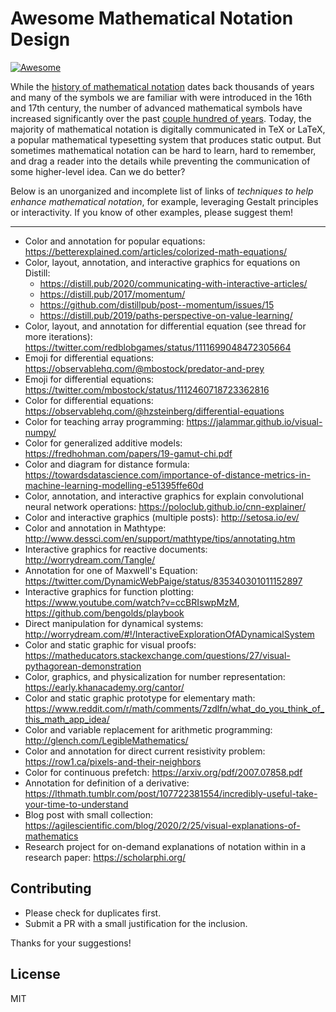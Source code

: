 # Awesome Mathematical Notation Design

[![Awesome](https://awesome.re/badge.svg)](https://awesome.re)

While the [history of mathematical notation](https://en.wikipedia.org/wiki/History_of_mathematical_notation) dates back thousands of years and many of the symbols we are familiar with were introduced in the 16th and 17th century, the number of advanced mathematical symbols have increased significantly over the past [couple hundred of years](https://en.wikipedia.org/wiki/History_of_mathematical_notation#Symbolic_stage).
Today, the majority of mathematical notation is digitally communicated in TeX or LaTeX, a popular mathematical typesetting system that produces static output.
But sometimes mathematical notation can be hard to learn, hard to remember, and drag a reader into the details while preventing the communication of some higher-level idea. Can we do better?

Below is an unorganized and incomplete list of links of *techniques to help enhance mathematical notation*, for example, leveraging Gestalt principles or interactivity. If you know of other examples, please suggest them!

***

* Color and annotation for popular equations: https://betterexplained.com/articles/colorized-math-equations/
* Color, layout, annotation, and interactive graphics for equations on Distill:
    * https://distill.pub/2020/communicating-with-interactive-articles/
    * https://distill.pub/2017/momentum/
    * https://github.com/distillpub/post--momentum/issues/15
    * https://distill.pub/2019/paths-perspective-on-value-learning/
* Color, layout, and annotation for differential equation (see thread for more iterations): https://twitter.com/redblobgames/status/1111699048472305664
* Emoji for differential equations: https://observablehq.com/@mbostock/predator-and-prey
* Emoji for differential equations: https://twitter.com/mbostock/status/1112460718723362816
* Color for differential equations: https://observablehq.com/@hzsteinberg/differential-equations
* Color for teaching array programming: https://jalammar.github.io/visual-numpy/
* Color for generalized additive models: https://fredhohman.com/papers/19-gamut-chi.pdf
* Color and diagram for distance formula: https://towardsdatascience.com/importance-of-distance-metrics-in-machine-learning-modelling-e51395ffe60d
* Color, annotation, and interactive graphics for explain convolutional neural network operations: https://poloclub.github.io/cnn-explainer/
* Color and interactive graphics (multiple posts): http://setosa.io/ev/
* Color and annotation in Mathtype: http://www.dessci.com/en/support/mathtype/tips/annotating.htm
* Interactive graphics for reactive documents: http://worrydream.com/Tangle/
* Annotation for one of Maxwell's Equation: https://twitter.com/DynamicWebPaige/status/835340301011152897
* Interactive graphics for function plotting: https://www.youtube.com/watch?v=ccBRIswpMzM, https://github.com/bengolds/playbook
* Direct manipulation for dynamical systems: http://worrydream.com/#!/InteractiveExplorationOfADynamicalSystem
* Color and static graphic for visual proofs: https://matheducators.stackexchange.com/questions/27/visual-pythagorean-demonstration
* Color, graphics, and physicalization for number representation: https://early.khanacademy.org/cantor/
* Color and static graphic prototype for elementary math: https://www.reddit.com/r/math/comments/7zdlfn/what_do_you_think_of_this_math_app_idea/
* Color and variable replacement for arithmetic programming: http://glench.com/LegibleMathematics/
* Color and annotation for direct current resistivity problem: https://row1.ca/pixels-and-their-neighbors
* Color for continuous prefetch: https://arxiv.org/pdf/2007.07858.pdf
* Annotation for definition of a derivative: https://lthmath.tumblr.com/post/107722381554/incredibly-useful-take-your-time-to-understand
* Blog post with small collection: https://agilescientific.com/blog/2020/2/25/visual-explanations-of-mathematics
* Research project for on-demand explanations of notation within in a research paper: https://scholarphi.org/


## Contributing
* Please check for duplicates first.
* Submit a PR with a small justification for the inclusion.

Thanks for your suggestions!

## License
MIT
